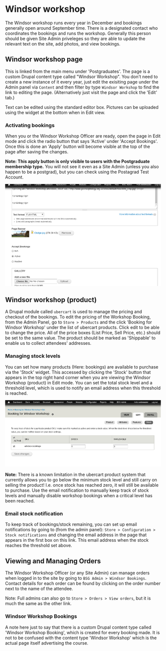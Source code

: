 # Windsor workshop

The Windsor workshop runs every year in December and bookings generally open around September time. There is a designated contact who coordinates the bookings and runs the workshop. Generally this person should be given Site Admin priveleges so they are able to update the relevant text on the site, add photos, and view bookings.

## Windsor workshop page

This is linked from the main menu under 'Postgraduates'. The page is a custom Drupal content type called "Windsor Workshop". You don't need to create a new instance of it every year, just edit the exisiting page under the Admin panel via `Content` and then filter by type `Windsor Workshop` to find the link to editing the page. (Alternatively just visit the page and click the 'Edit' tab.)

Text can be edited using the standard editor box. Pictures can be uploaded using the widget at the bottom when in Edit view.

### Activating bookings
When you or the Windsor Workshop Officer are ready, open the page in Edit mode and click the radio button that says 'Active' under 'Accept Bookings'. Once this is done an 'Apply' button will become visible at the top of the page after saving the changes.

**Note: This apply button is only visible to users with the Postgraduate membership type.** You will not see it even as a Site Admin (unless you also happen to be a postgrad), but you can check using the Postagrad Test Account.

![windsor activate](images/windsor_activate.png)

## Windsor workshop (product)

A Drupal module called `ubercart` is used to manage the pricing and checkout of the bookings. To edit the pricing of the Workshop Booking, from the Admin Panel, go to `Store > Products` and the click 'Booking for Windsor Workshop' under the list of ubercart products. Click edit to be able to change the price. All of the price boxes (List Price, Sell Price, etc.) should be set to the same value. The product should be marked as 'Shippable' to enable us to collect attendees' addresses.

### Managing stock levels

You can set how many products (Here: bookings) are available to purchase via the 'Stock' widget. This accessed by clicking the 'Stock' button that appears in the top right hand corner when you are viewing the Windsor Workshop (product) in Edit mode. You can set the total stock level and a threshold level, which is used to notify an email address when this threshold is reached.

![windsor stock](images/windsor_stock.png)

**Note:** There is a known limitation in the ubercart product system that currently allows you to go below the minimum stock level and still carry on selling the product! I.e. once stock has reached zero, it will still be available to purchase. Use the email notification to manually keep track of stock levels and manually disable workshop bookings when a critical level has been reached.

### Email stock notification

To keep track of bookings/stock remaining, you can set up email notifications by going to (from the admin panel): `Store > Configuration > Stock notifications` and changing the email address in the page that appears in the first box on this link. This email address when the stock reaches the threshold set above.

## Viewing and Managing Orders

The Windsor Workshop Officer (or any Site Admin) can manage orders when logged in to the site by going to `BSG Admin > Windsor Bookings`. Contact details for each order can be found by clicking on the order number next to the name of the attendee.

Note: Full admins can also go to `Store > Orders > View orders`, but it is much the same as the other link.

### Windsor Workshop Bookings

A note here just to say that there is a custom Drupal content type called 'Windsor Workshop Booking', which is created for every booking made. It is not to be confused with the content type 'Windsor Workshop' which is the actual page itself advertising the course.
